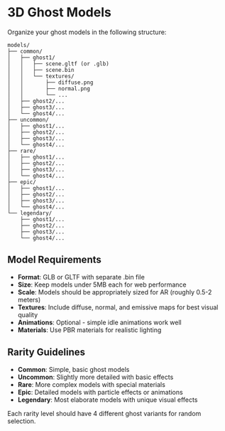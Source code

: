 # 3D Ghost Models

Organize your ghost models in the following structure:

```
models/
├── common/
│   ├── ghost1/
│   │   ├── scene.gltf (or .glb)
│   │   ├── scene.bin
│   │   └── textures/
│   │       ├── diffuse.png
│   │       ├── normal.png
│   │       └── ...
│   ├── ghost2/...
│   ├── ghost3/...
│   └── ghost4/...
├── uncommon/
│   ├── ghost1/...
│   ├── ghost2/...
│   ├── ghost3/...
│   └── ghost4/...
├── rare/
│   ├── ghost1/...
│   ├── ghost2/...
│   ├── ghost3/...
│   └── ghost4/...
├── epic/
│   ├── ghost1/...
│   ├── ghost2/...
│   ├── ghost3/...
│   └── ghost4/...
└── legendary/
    ├── ghost1/...
    ├── ghost2/...
    ├── ghost3/...
    └── ghost4/...
```

## Model Requirements

- **Format**: GLB or GLTF with separate .bin file
- **Size**: Keep models under 5MB each for web performance
- **Scale**: Models should be appropriately sized for AR (roughly 0.5-2 meters)
- **Textures**: Include diffuse, normal, and emissive maps for best visual quality
- **Animations**: Optional - simple idle animations work well
- **Materials**: Use PBR materials for realistic lighting

## Rarity Guidelines

- **Common**: Simple, basic ghost models
- **Uncommon**: Slightly more detailed with basic effects
- **Rare**: More complex models with special materials
- **Epic**: Detailed models with particle effects or animations
- **Legendary**: Most elaborate models with unique visual effects

Each rarity level should have 4 different ghost variants for random selection.
